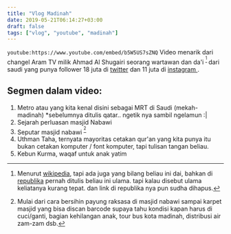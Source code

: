 ```yaml
---
title: "Vlog Madinah"
date: 2019-05-21T06:14:27+03:00
draft: false
tags: ["vlog", "youtube", "madinah"]
---
```


`youtube:https://www.youtube.com/embed/b5W5US7sZNQ`
Video menarik dari changel Aram TV milik Ahmad Al Shugairi seorang wartawan dan da'i <sup>[^1] </sup> dari saudi yang punya follower 18 juta di [twitter](https://twitter.com/shugairi) dan 11 juta di [instagram ](https://www.instagram.com/ahmadalshugairi/).


## Segmen dalam video:  

1. Metro atau yang kita kenal disini sebagai MRT di Saudi (mekah-madinah) *sebelumnya ditulis qatar.. ngetik nya sambil ngelamun :|
2. Sejarah perluasan masjid Nabawi
3. Seputar masjid nabawi <sup>[^2] </sup>
4. Uthman Taha, ternyata mayoritas cetakan qur'an yang kita punya itu bukan cetakan komputer / font komputer, tapi tulisan tangan beliau.
5. Kebun Kurma, waqaf untuk anak yatim

[^1]: Menurut [wikipedia](https://en.wikipedia.org/wiki/Ahmad_Al_Shugairi), tapi ada juga yang bilang beliau ini dai, bahkan di [republika](https://webcache.googleusercontent.com/search?q=cache:QwEP9aDguYAJ:https://www.republika.co.id/berita/koran/pro-kontra/16/04/11/o5gjg619-era-ulama-dengan-santri-followers-di-medsos+&cd=2&hl=en&ct=clnk&gl=kw) pernah ditulis beliau ini ulama. tapi kalau disebut ulama keliatanya kurang tepat. dan link di republika nya pun sudha dihapus.
[^2]: Mulai dari cara bersihin payung raksasa di masjid nabawi sampai karpet masjid yang bisa discan barcode supaya tahu kondisi kapan harus di cuci/ganti, bagian kehilangan anak, tour bus kota madinah, distribusi air zam-zam dsb.
